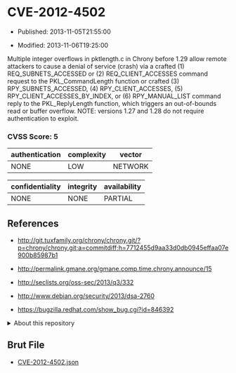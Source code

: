 # CVE-2012-4502

- Published: 2013-11-05T21:55:00

- Modified: 2013-11-06T19:25:00

Multiple integer overflows in pktlength.c in Chrony before 1.29 allow remote attackers to cause a denial of service (crash) via a crafted (1) REQ_SUBNETS_ACCESSED or (2) REQ_CLIENT_ACCESSES command request to the PKL_CommandLength function or crafted (3) RPY_SUBNETS_ACCESSED, (4) RPY_CLIENT_ACCESSES, (5) RPY_CLIENT_ACCESSES_BY_INDEX, or (6) RPY_MANUAL_LIST command reply to the PKL_ReplyLength function, which triggers an out-of-bounds read or buffer overflow.  NOTE: versions 1.27 and 1.28 do not require authentication to exploit.

### CVSS Score: **5**

| authentication | complexity | vector |
| --- | --- | --- |
| NONE | LOW | NETWORK |

| confidentiality | integrity | availability |
| --- | --- | --- |
| NONE | NONE | PARTIAL |

## References

* http://git.tuxfamily.org/chrony/chrony.git/?p=chrony/chrony.git;a=commitdiff;h=7712455d9aa33d0db0945effaa07e900b85987b1

* http://permalink.gmane.org/gmane.comp.time.chrony.announce/15

* http://seclists.org/oss-sec/2013/q3/332

* http://www.debian.org/security/2013/dsa-2760

* https://bugzilla.redhat.com/show_bug.cgi?id=846392

<details>
<summary>About this repository</summary> 

  This repository is part of the project [Live Hack CVE](https://github.com/Live-Hack-CVE). Main website can be found [www.live-hack.org](https://www.live-hack.org) 
  
  Made by [Sn0wAlice](https://github.com/Sn0wAlice) for the people that care about security and need to have a feed of the latest CVEs. Hope you enjoy it, don't forget to star the repo and follow me on [Twitter](https://twitter.com/Sn0wAlice) and [Github](https://github.com/Sn0wAlice). And that is my [personnal website](https://www.alice-snow.me/)

  - [Home Page](https://github.com/Live-Hack-CVE)
  - [Framework](https://github.com/Live-Hack-CVE/cve-framework)
  - [CVE database](https://github.com/Live-Hack-CVE/full_database)
  - [Changelog](https://github.com/Live-Hack-CVE/Changelog)
</details>

## Brut File

* [CVE-2012-4502.json](https://raw.githubusercontent.com/Live-Hack-CVE/full_database/main/cves/2012/CVE-2012-4502.json)

